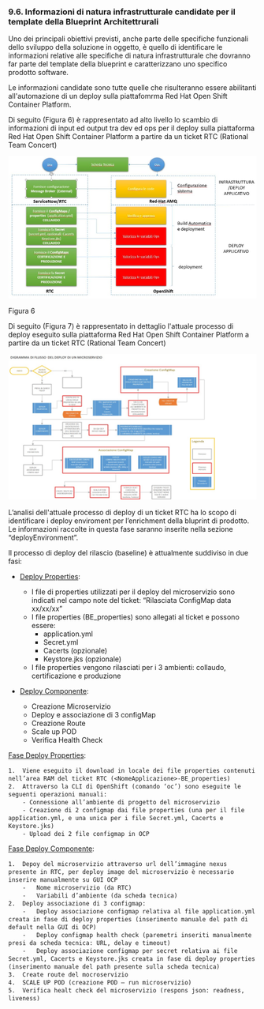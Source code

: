
### 9.6. Informazioni di natura infrastrutturale candidate per il template della Blueprint Architettrurali

Uno dei principali obiettivi previsti, anche parte delle specifiche funzionali dello sviluppo della soluzione in oggetto, è quello di identificare le 
informazioni relative alle specifiche di natura infrastrutturale che dovranno far parte del template della blueprint e caratterizzano uno specifico prodotto software.

Le informazioni candidate sono tutte quelle che risulteranno essere abilitanti all'automazione di un deploy sulla piattafomrma Red Hat Open Shift Container Platform.

Di seguito (Figura 6) è rappresentato ad alto livello lo scambio di informazioni di input ed output tra dev ed ops per il deploy sulla piattaforma Red Hat Open Shift Container Platform a partire da un ticket RTC (Rational Team Concert)

![Diagramma processo alto livello](images/disegno_AS_IS_Properties_Microservizio.jpg)

Figura 6

Di seguito (Figura 7) è rappresentato in dettaglio l'attuale processo di deploy eseguito sulla piattaforma Red Hat Open Shift Container Platform a partire da un ticket RTC (Rational Team Concert)

![Diagramma processo deploy di un microservizio sulla piattaforma Red Hat Open Shift Container Platform](images/diagramma_flusso_deploy_ocp.jpg)

L’analisi dell'attuale processo di deploy di un ticket RTC ha lo scopo di identificare i deploy enviroment per l’enrichment della bluprint di prodotto.
Le informazioni raccolte in questa fase saranno inserite nella sezione “deployEnvironment”.

Il processo di deploy del rilascio (baseline) è attualmente suddiviso in due fasi:

-	<ins>Deploy Properties</ins>:
	-	I file di properties utilizzati per il deploy del microservizio sono indicati nel campo note del ticket: “Rilasciata ConfigMap data xx/xx/xx”
	-	I file properties (BE_properties) sono allegati al ticket e possono essere:
    	-	appIication.yml
    	-	Secret.yml
    	-	Cacerts (opzionale)
    	-	Keystore.jks (opzionale)
	-	I file properties vengono rilasciati per i 3 ambienti: collaudo, certificazione e produzione

-	<ins>Deploy Componente</ins>:
	-	Creazione Microservizio
	-	Deploy e associazione di 3 configMap
	-	Creazione Route
	-	Scale up POD
	-	Verifica Health Check

<ins>Fase Deploy Properties</ins>:

	1.	Viene eseguito il download in locale dei file properties contenuti nell’area RAM del ticket RTC (<NomeApplicazione>-BE_properties) 
	2.	Attraverso la CLI di OpenShift (comando ‘oc’) sono eseguite le seguenti operazioni manuali:
		- Connessione all’ambiente di progetto del microservizio
		- Creazione di 2 configmap dai file properties (una per il file appIication.yml, e una unica per i file Secret.yml, Cacerts e Keystore.jks)
		- Upload dei 2 file configmap in OCP

<ins>Fase Deploy Componente</ins>:

	1.	Depoy del microservizio attraverso url dell’immagine nexus presente in RTC, per deploy image del microservizio è necessario inserire manualmente su GUI OCP
		-	Nome microservizio (da RTC) 
		-	Variabili d’ambiente (da scheda tecnica)
	2.	Deploy associazione di 3 configmap:
		-	Deploy associazione configmap relativa al file application.yml creata in fase di deploy properties (inserimento manuale del path di default nella GUI di OCP)
		-	Deploy configmap health check (paremetri inseriti manualmente presi da scheda tecnica: URL, delay e timeout)
		-	Deploy associazione configmap per secret relativa ai file Secret.yml, Cacerts e Keystore.jks creata in fase di deploy properties (inserimento manuale del path presente sulla scheda tecnica)
	3.	Create route del mocroservizio
	4.	SCALE UP POD (creazione POD – run microservizio)
	5.	Verifica healt check del microservizio (respons json: readness, liveness)
